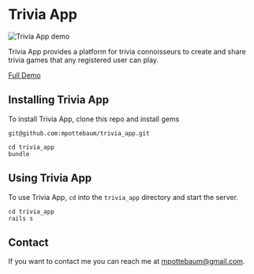 # Trivia App

![Trivia App demo](https://j.gifs.com/wVNkng.gif)

Trivia App provides a platform for trivia connoisseurs to create and share trivia games that any registered user can play.

[Full Demo](https://www.youtube.com/watch?v=WdueasHRmAs)

## Installing Trivia App

To install Trivia App, clone this repo and install gems

```
git@github.com:mpottebaum/trivia_app.git

cd trivia_app
bundle
```

## Using Trivia App

To use Trivia App, `cd` into the `trivia_app` directory and start the server.

```
cd trivia_app
rails s
```

## Contact

If you want to contact me you can reach me at mpottebaum@gmail.com.